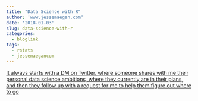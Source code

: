 ```yaml
---
title: "Data Science with R"
author: 'www.jessemaegan.com'
date: '2018-01-03'
slug: data-science-with-r
categories:
  - bloglink
tags:
  - rstats
  - jessemaegancom
---
```


[It always starts with a DM on Twitter, where someone shares with me their personal data science ambitions, where they currently are in their plans, and then they follow up with a request for me to help them figure out where to go<i class="fas fa-external-link-alt"></i>](https://www.jessemaegan.com/post/data-science-with-r-how-do-i-start/)

